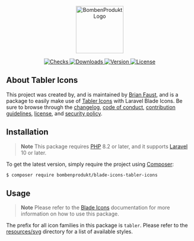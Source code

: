 <p align="center">
    <a href="https://bombenprodukt.com" target="_blank">
        <img src="https://raw.githubusercontent.com/faustbrian/assets/main/logo-text.svg" width="128" alt="BombenProdukt Logo" />
    </a>
</p>

<p align="center">
    <a href="https://github.com/faustbrian/blade-icons-tabler-icons/actions">
        <img src="https://badge.sh/github/check-runs/BombenProdukt/blade-icons-tabler-icons" alt="Checks" />
    </a>
    <a href="https://packagist.org/packages/bombenprodukt/blade-icons-tabler-icons">
        <img src="https://badge.sh/packagist/downloads/BombenProdukt/blade-icons-tabler-icons" alt="Downloads" />
    </a>
    <a href="https://packagist.org/packages/bombenprodukt/blade-icons-tabler-icons">
        <img src="https://badge.sh/packagist/version/BombenProdukt/blade-icons-tabler-icons" alt="Version" />
    </a>
    <a href="https://packagist.org/packages/bombenprodukt/blade-icons-tabler-icons">
        <img src="https://badge.sh/packagist/license/BombenProdukt/blade-icons-tabler-icons" alt="License" />
    </a>
</p>

## About Tabler Icons

This project was created by, and is maintained by [Brian Faust](https://github.com/faustbrian), and is a package to easily make use of [Tabler Icons](https://github.com/tabler/tabler-icons) with Laravel Blade Icons. Be sure to browse through the [changelog](CHANGELOG.md), [code of conduct](.github/CODE_OF_CONDUCT.md), [contribution guidelines](.github/CONTRIBUTING.md), [license](LICENSE), and [security policy](.github/SECURITY.md).

## Installation

> **Note**
> This package requires [PHP](https://www.php.net/) 8.2 or later, and it supports [Laravel](https://laravel.com/) 10 or later.

To get the latest version, simply require the project using [Composer](https://getcomposer.org/):

```bash
$ composer require bombenprodukt/blade-icons-tabler-icons
```

## Usage

> **Note**
> Please refer to the [Blade Icons](https://github.com/faustbrian/blade-icons) documentation for more information on how to use this package.

The prefix for all icon families in this package is `tabler`. Please refer to the [resources/svg](/resources/svg) directory for a list of available styles.
